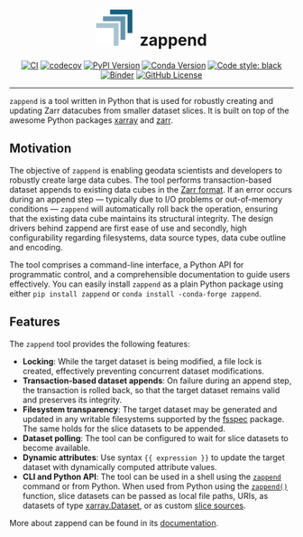 <h1 align="center">
    <img src="docs/assets/logo.png" width="64" title="zappend">
    &nbsp;zappend
</h1>

<div align="center">

[![CI](https://github.com/bcdev/zappend/actions/workflows/tests.yml/badge.svg)](https://github.com/bcdev/zappend/actions/workflows/tests.yml)
[![codecov](https://codecov.io/gh/bcdev/zappend/graph/badge.svg?token=B3R6bNmAUp)](https://codecov.io/gh/bcdev/zappend)
[![PyPI Version](https://img.shields.io/pypi/v/zappend)](https://pypi.org/project/zappend/)
[![Conda Version](https://anaconda.org/conda-forge/zappend/badges/version.svg)](https://anaconda.org/conda-forge/zappend)
[![Code style: black](https://img.shields.io/badge/code%20style-black-000000.svg)](https://github.com/psf/black)
[![Binder](https://mybinder.org/badge_logo.svg)](https://mybinder.org/v2/gh/bcdev/zappend/HEAD?labpath=examples%2Fzappend-demo.ipynb)
[![GitHub License](https://img.shields.io/github/license/bcdev/zappend)](https://github.com/bcdev/zappend)

</div>

<!--- Align following sections with docs/index.md -->

---

`zappend` is a tool written in Python that is used for robustly creating and 
updating Zarr datacubes from smaller dataset slices. It is built on top of the 
awesome Python packages [xarray](https://docs.xarray.dev/) and [zarr](https://zarr.readthedocs.io/).

## Motivation

The objective of `zappend` is enabling geodata scientists and developers to 
robustly create large data cubes. The tool performs transaction-based dataset 
appends to existing data cubes in the 
[Zarr format](https://zarr.readthedocs.io/en/stable/spec/v2.html). If an error 
occurs during an append step — typically due to I/O problems or out-of-memory 
conditions — `zappend` will automatically roll back the operation, ensuring that 
the existing data cube maintains its structural integrity. The design drivers 
behind zappend are first ease of use and secondly, high configurability 
regarding filesystems, data source types, data cube outline and encoding. 

The tool comprises a command-line interface, a Python API for programmatic 
control, and a comprehensible documentation to guide users effectively. 
You can easily install `zappend` as a plain Python package using either 
`pip install zappend` or `conda install -conda-forge zappend`.

## Features

The `zappend` tool provides the following features:

* **Locking**: While the target dataset is being modified, a file lock is 
  created, effectively preventing concurrent dataset modifications.
* **Transaction-based dataset appends**: On failure during an append step, 
  the transaction is rolled back, so that the target dataset remains valid and 
  preserves its integrity.
* **Filesystem transparency**: The target dataset may be generated and updated 
  in any writable filesystems supported by the 
  [fsspec](https://filesystem-spec.readthedocs.io/) package. 
  The same holds for the slice datasets to be appended.
* **Dataset polling**: The tool can be configured to wait for slice datasets to 
  become available. 
* **Dynamic attributes**: Use syntax `{{ expression }}` to update the target 
  dataset with dynamically computed attribute values. 
* **CLI and Python API**: The tool can be used in a shell using the 
  [`zappend`](cli.md) command or from Python. When used from Python using the 
  [`zappend()`](api.md) function, slice datasets can be passed as local file 
  paths, URIs, as datasets of type 
  [xarray.Dataset](https://docs.xarray.dev/en/stable/generated/xarray.Dataset.html), or as custom
  [slice sources](https://bcdev.github.io/zappend/guide/#slice-sources).

  
More about zappend can be found in its 
[documentation](https://bcdev.github.io/zappend/).
